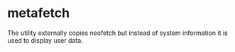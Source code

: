 # metafetch
The utility externally copies neofetch but instead of system information it is used to display user data.
